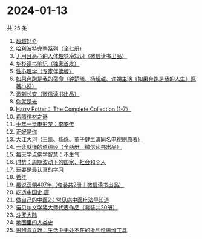 # 2024-01-13

共 25 条

<!-- BEGIN WEREAD -->
<!-- 最后更新时间 2024-01-13 14:07:41 +0800 -->
1. [超越好奇](https://weread.qq.com/web/bookDetail/1d132f10813ab7be1g0165d4)
1. [哈利波特完整系列（全七册）](https://weread.qq.com/web/bookDetail/88a322005cba2388ae991a5)
1. [无用且恶心的人体趣味冷知识（微信读书出品）](https://weread.qq.com/web/bookDetail/1cf32860813ab8756g011919)
1. [华杉读书笔记（独家首发）](https://weread.qq.com/web/bookDetail/76f32c00813ab874dg012dbe)
1. [性心理学（专家伴读版）](https://weread.qq.com/web/bookDetail/2f532690813ab873cg016b4b)
1. [如果奔跑是我的宿命（钟楚曦、杨超越、许娣主演《如果奔跑是我的人生》原著小说）](https://weread.qq.com/web/bookDetail/06a32ed07219ac5f06a382b)
1. [诡刺长安（微信读书出品）](https://weread.qq.com/web/bookDetail/3ac32f90813ab872fg017da5)
1. [你就是光](https://weread.qq.com/web/bookDetail/43032d60813ab8728g0198d7)
1. [Harry Potter： The Complete Collection (1-7）](https://weread.qq.com/web/bookDetail/01d325405cbb8401d6c93d0)
1. [希腊棺材之谜](https://weread.qq.com/web/bookDetail/2a632390813ab8730g01886c)
1. [十年一觉电影梦：李安传](https://weread.qq.com/web/bookDetail/6d532d50719892926d5cde4)
1. [正好是你](https://weread.qq.com/web/bookDetail/e9b328a0813ab7be5g018148)
1. [大江大河（王凯、杨烁、董子健主演同名电视剧原著）](https://weread.qq.com/web/bookDetail/92f32a305e03ce92f070017)
1. [一读就懂的道德经（全两册｜微信读书出品）](https://weread.qq.com/web/bookDetail/a1232c40813ab871eg018128)
1. [每天学点佛学智慧：不生气](https://weread.qq.com/web/bookDetail/58f326705b16c958f0569cd)
1. [时势：周期波动下的国家、社会和个人](https://weread.qq.com/web/bookDetail/95332ad0813ab8705g016ce7)
1. [玩耍是最认真的学习](https://weread.qq.com/web/bookDetail/4f932230813ab8416g017d78)
1. [希年](https://weread.qq.com/web/bookDetail/fd632050813ab8430g01229e)
1. [趣说汉朝407年（套装共2册｜微信读书出品）](https://weread.qq.com/web/bookDetail/df232e40813ab8717g01816e)
1. [吃透中国史.唐](https://weread.qq.com/web/bookDetail/fb5322f0813ab7ab6g019064)
1. [做自己的中医2：常见病中医疗法早知道](https://weread.qq.com/web/bookDetail/c41328c0813ab803fg0176d6)
1. [诺贝尔文学奖大师代表作品（套装共20册）](https://weread.qq.com/web/bookDetail/73b32570716b19c173b173b)
1. [斗罗大陆](https://weread.qq.com/web/bookDetail/3f832f105724353f8a62cda)
1. [地图里的人类史](https://weread.qq.com/web/bookDetail/72a32890813ab86cbg010d23)
1. [思辨与立场：生活中无处不在的批判性思维工具](https://weread.qq.com/web/bookDetail/5c53218071c437db5c5121d)
<!-- END WEREAD -->